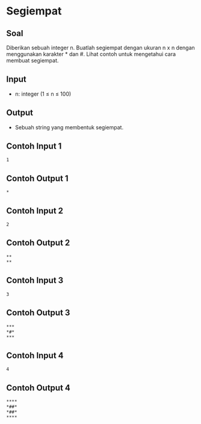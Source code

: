 # Segiempat
## Soal
Diberikan sebuah integer n. Buatlah segiempat dengan ukuran n x n dengan menggunakan karakter * dan #. Lihat contoh untuk mengetahui cara membuat segiempat.
## Input
- n: integer (1 ≤ n ≤ 100)
## Output
- Sebuah string yang membentuk segiempat.
## Contoh Input 1
```
1
```
## Contoh Output 1
```
*
```
## Contoh Input 2
```
2
```
## Contoh Output 2
```
**
**
```
## Contoh Input 3
```
3
```
## Contoh Output 3
```
***
*#*
***
```
## Contoh Input 4
```
4
```
## Contoh Output 4
```
****
*##*
*##*
****
```
